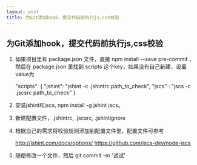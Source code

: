 ```yaml
---
layout: post
title: 为Git添加hook，提交代码前执行js,css校验
---
```


## 为Git添加hook，提交代码前执行js,css校验

1. 如果项目里有 package.json 文件，直接 npm install --save pre-commit ，然后在 package.json 里找到 scripts 这个key，如果没有自己新建，设置value为

    "scripts": {
        "jshint": "jshint -c .jshintrc path_to_check",
        "jscs" : "jscs -c .jscsrc path_to_check"
    }

2. 安装jshint和jscs, npm install -g jshint jscs。

3. 新建配置文件，.jshintrc, .jscsrc, .jshintignore

4. 根据自己的需求将校验规则添加到配置文件里，配置文件可参考

    http://jshint.com/docs/options/
    https://github.com/jscs-dev/node-jscs

5. 随便修改一个文件，然后 git commit -m '试试'


